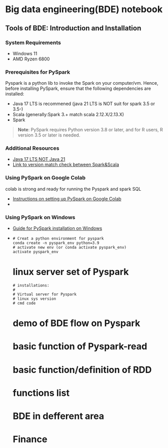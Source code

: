 # Big data engineering(BDE) notebook
## Tools of BDE: Introduction and Installation
### System Requirements
- Windows 11
- AMD Ryzen 6800
### Prerequisites for PySpark
Pyspark is a python lib to invoke the Spark on your computer/vm. Hence, before installing PySpark, ensure that the following dependencies are installed:
- Java 17 LTS is recommened (java 21 LTS is NOT suit for spark 3.5 or 3.5-)
- Scala (generally:Spark 3.+ match scala 2.12.X/2.13.X)
- Spark
> **Note**: PySpark requires Python version 3.8 or later, and for R users, R version 3.5 or later is needed.
### Additional Resources
- [Java 17 LTS NOT Java 21](<https://www.oracle.com/java/technologies/downloads/#java17>)
- [Link to version match check between Spark&Scala](<https://mvnrepository.com/artifact/org.apache.spark/spark-core>)
### Using PySpark on Google Colab
colab is strong and ready for running the Pyspark and spark SQL
- [Instructions on setting up PySpark on Google Colab](<link-to-colab-setup>)
- 
### Using PySpark on Windows
- [Guide for PySpark installation on Windows](<link-to-windows-setup>)
- 
      # Creat a python environment for pyspark
      conda create -n pyspark_env python=3.9
      # activate new env (or conda activate pyspark_env)
      activate pyspark_env
    # linux server set of Pyspark
      # installations:
      # 
      # Virtual server for Pyspark
      # linux sys version
      # cmd code
  # demo of BDE flow on Pyspark
    # basic function of Pyspark-read
    # basic function/definition of RDD
    # functions list
  # BDE in defferent area
    # Finance
